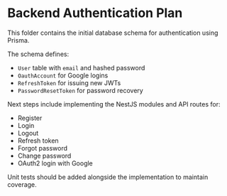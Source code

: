 # Backend Authentication Plan

This folder contains the initial database schema for authentication using Prisma.

The schema defines:
- `User` table with `email` and hashed password
- `OauthAccount` for Google logins
- `RefreshToken` for issuing new JWTs
- `PasswordResetToken` for password recovery

Next steps include implementing the NestJS modules and API routes for:
- Register
- Login
- Logout
- Refresh token
- Forgot password
- Change password
- OAuth2 login with Google

Unit tests should be added alongside the implementation to maintain coverage.
